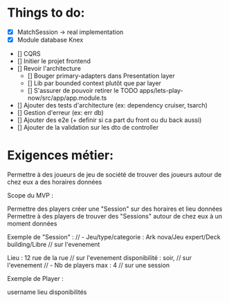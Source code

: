# Things to do:

- [x] MatchSession -> real implementation
- [x] Module database Knex
- [] CQRS
- [] Initier le projet frontend
- [] Revoir l'architecture
  - [] Bouger primary-adapters dans Presentation layer
  - [] Lib par bounded context plutôt que par layer
  - [] S'assurer de pouvoir retirer le TODO apps/lets-play-now/src/app/app.module.ts
- [] Ajouter des tests d'architecture (ex: dependency cruiser, tsarch)
- [] Gestion d'erreur (ex: err db)
- [] Ajouter des e2e (+ definir si ca part du front ou du back aussi)
- [] Ajouter de la validation sur les dto de controller

# Exigences métier:

Permettre à des joueurs de jeu de société de trouver des joueurs autour de chez eux a des horaires données

Scope du MVP :

Permettre des players créer une "Session" sur des horaires et lieu données
Permettre à des players de trouver des "Sessions" autour de chez eux à un moment données

Exemple de "Session" :
// - Jeu/type/categorie : Ark nova/Jeu expert/Deck building/Libre // sur l'evenement

Lieu : 12 rue de la rue // sur l'evenement
disponibilité : soir, // sur l'evenement
// - Nb de players max : 4 // sur une session

Exemple de Player :

username
lieu
disponibilités
